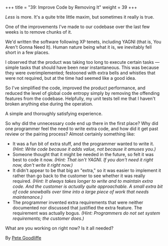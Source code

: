 +++
title = "39: Improve Code by Removing It"
weight = 39
+++

*Less* is more. It's a quite trite little maxim, but sometimes it really is true.

One of the improvements I've made to our codebase over the last few weeks is to remove chunks of it.

We'd written the software following XP tenets, including YAGNI (that is, You Aren't Gonna Need It). Human nature being what it is, we inevitably fell short in a few places.

I observed that the product was taking too long to execute certain tasks — simple tasks that should have been near instantaneous. This was because they were overimplemented; festooned with extra bells and whistles that were not required, but at the time had seemed like a good idea.

So I've simplified the code, improved the product performance, and reduced the level of global code entropy simply by removing the offending features from the codebase. Helpfully, my unit tests tell me that I haven't broken anything else during the operation.

A simple and thoroughly satisfying experience.

So why did the unnecessary code end up there in the first place? Why did one programmer feel the need to write extra code, and how did it get past review or the pairing process? Almost certainly something like:

- It was a fun bit of extra stuff, and the programmer wanted to write it. *(Hint: Write code because it adds value, not because it amuses you.)*
- Someone thought that it might be needed in the future, so felt it was best to code it now. *(Hint: That isn't YAGNI. If you don't need it right now, don't write it right now.)*
- It didn't appear to be that big an "extra," so it was easier to implement it rather than go back to the customer to see whether it was really required. *(Hint: It always takes longer to write and to maintain extra code. And the customer is actually quite approachable. A small extra bit of code snowballs over time into a large piece of work that needs maintenance.)*
- The programmer invented extra requirements that were neither documented nor discussed that justified the extra feature. The requirement was actually bogus. *(Hint: Programmers do not set system requirements; the customer does.)*

What are you working on right now? Is it all needed?

By [Pete Goodliffe](http://programmer.97things.oreilly.com/wiki/index.php/Pete_Goodliffe)
